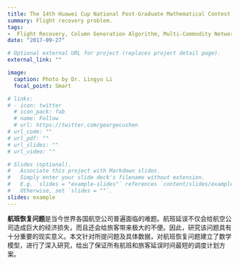 ```yaml
---
title: The 14th Huawei Cup National Post-Graduate Mathematical Contest in Modeling (GMCM), Chinese Graduate Innovation Practice Series Competition,  Third Prize
summary: Flight recovery problem.
tags:
-  Flight Recovery, Column Generation Algorithm, Multi-Commodity Network Flow Model, Passenger Flow Recovery Model
date: "2017-09-27"

# Optional external URL for project (replaces project detail page).
external_link: ""

image:
  caption: Photo by Dr. Lingyu Li
  focal_point: Smart

# links:
# - icon: twitter
  # icon_pack: fab
  # name: Follow
  # url: https://twitter.com/georgecushen
# url_code: ""
# url_pdf: ""
# url_slides: ""
# url_video: ""

# Slides (optional).
#   Associate this project with Markdown slides.
#   Simply enter your slide deck's filename without extension.
#   E.g. `slides = "example-slides"` references `content/slides/example-slides.md`.
#   Otherwise, set `slides = ""`.
slides: example
---
```


**航班恢复问题**是当今世界各国航空公司普遍面临的难题。航班延误不仅会给航空公司造成巨大的经济损失，而且还会给旅客带来极大的不便。因此，研究该问题具有十分重要的现实意义。本文针对所提问题及具体数据，对航班恢复问题建立了数学模型，进行了深入研究，给出了保证所有航班和旅客延误时间最短的调度计划方案。